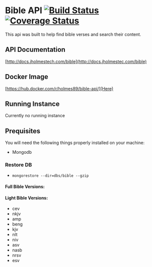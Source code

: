 # Bible API [![Build Status](https://travis-ci.org/Holmes89/bible-api.svg?branch=mongodb)](https://travis-ci.org/Holmes89/bible-api) [![Coverage Status](https://coveralls.io/repos/github/Holmes89/bible-api/badge.svg?branch=master)](https://coveralls.io/github/Holmes89/bible-api?branch=master)

This api was built to help find bible verses and search their content. 

## API Documentation

[http://docs.jholmestech.com/bible](http://docs.jholmestec.com/bible)

## Docker Image
[https://hub.docker.com/r/holmes89/bible-api/](Here)

## Running Instance
Currently no running instance

## Prequisites

You will need the following things properly installed on your machine:

* Mongodb

### Restore DB
* `mongorestore --dir=dbs/bible --gzip`

#### Full Bible Versions:


#### Light Bible Versions:

* cev
* nkjv
* amp
* beng
* kjv
* nlt
* niv
* asv
* nasb
* nrsv
* esv
